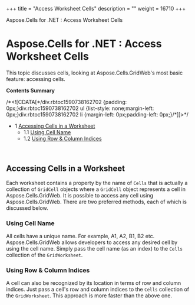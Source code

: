 +++
title = "Access Worksheet Cells" 
description = "" 
weight = 16710 
+++

Aspose.Cells for .NET : Access Worksheet Cells  

# Aspose.Cells for .NET : Access Worksheet Cells


This topic discusses cells, looking at Aspose.Cells.GridWeb's most basic feature: accessing cells.

**Contents Summary**

/\*<!\[CDATA\[\*/div.rbtoc1590738162702 {padding: 0px;}div.rbtoc1590738162702 ul {list-style: none;margin-left: 0px;}div.rbtoc1590738162702 li {margin-left: 0px;padding-left: 0px;}/\*\]\]>\*/

*   1 [Accessing Cells in a Worksheet](#AccessWorksheetCells-AccessingCellsinaWorksheet)
    *   1.1 [Using Cell Name](#AccessWorksheetCells-UsingCellName)
    *   1.2 [Using Row & Column Indices](#AccessWorksheetCells-UsingRow&ColumnIndices)

 

## Accessing Cells in a Worksheet

Each worksheet contains a property by the name of `Cells` that is actually a collection of `GridCell` objects where a `GridCell` object represents a cell in Aspose.Cells.GridWeb. It is possible to access any cell using Aspose.Cells.GridWeb. There are two preferred methods, each of which is discussed below.

### Using Cell Name

All cells have a unique name. For example, A1, A2, B1, B2 etc. Aspose.Cells.GridWeb allows developers to access any desired cell by using the cell name. Simply pass the cell name (as an index) to the `Cells` collection of the `GridWorksheet`.

### Using Row & Column Indices

A cell can also be recognized by its location in terms of row and column indices. Just pass a cell's row and column indices to the `Cells` collection of the `GridWorksheet`. This approach is more faster than the above one.

